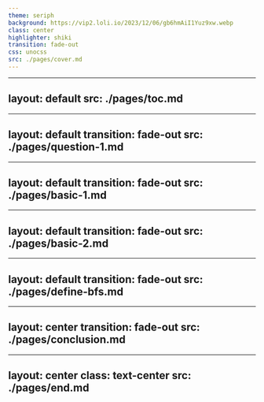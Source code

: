 ```yaml
---
theme: seriph
background: https://vip2.loli.io/2023/12/06/gb6hmAiI1Yuz9xw.webp
class: center
highlighter: shiki
transition: fade-out
css: unocss
src: ./pages/cover.md
---
```


---
layout: default
src: ./pages/toc.md
---

---
layout: default
transition: fade-out
src: ./pages/question-1.md
---

---
layout: default
transition: fade-out
src: ./pages/basic-1.md
---

---
layout: default
transition: fade-out
src: ./pages/basic-2.md
---

---
layout: default
transition: fade-out
src: ./pages/define-bfs.md
---

--- 
layout: center
transition: fade-out
src: ./pages/conclusion.md
---

---
layout: center
class: text-center
src: ./pages/end.md
---